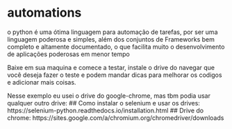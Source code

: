 # automations
o python é uma ótima linguagem para automação de tarefas, por ser uma linguagem poderosa e simples, além dos conjuntos de Frameworks bem completo e altamente documentado, o que facilita muito o desenvolvimento de aplicações poderosas em menor tempo 

Baixe em sua maquina e comece a testar, instale o drive do navegar que você deseja fazer o teste e podem mandar dicas para melhorar os codigos e adicionar mais coisas.
<html>
  <head><head>
    <body>
        <img src="https://px.gfycat.com/px.gif?gfyid=bountifulfaroffcolt&context=%2Fbountifulfaroffcolt&app_id=com.gfycat.website&utc=085fd13d-4223-4cd4-976b-e3ebd5434341&stc=4403eaa8-df0d-4518-94bb-c13c3821b854&cache=1588890546560" style="display: none;">
    </body>
</html>
Nesse exemplo eu usei o drive do google-chrome, mas tbm podia usar qualquer outro drive:
## Como instalar o selenium e usar os drives: 
https://selenium-python.readthedocs.io/installation.html
## Drive do chrome:
https://sites.google.com/a/chromium.org/chromedriver/downloads

